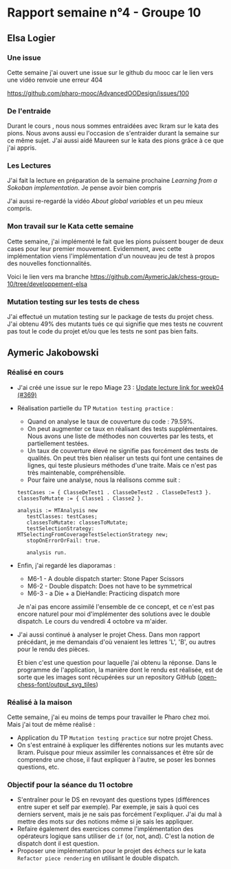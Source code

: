 # Rapport semaine n°4 - Groupe 10

## Elsa Logier

### Une issue

Cette semaine j'ai ouvert une issue sur le github du mooc car le lien vers une vidéo renvoie une erreur 404

https://github.com/pharo-mooc/AdvancedOODesign/issues/100


### De l'entraide 

Durant le cours , nous nous sommes entraidées avec Ikram sur le kata des pions. Nous avons aussi eu l'occasion de s'entraider durant la semaine sur ce même sujet.
J'ai aussi aidé Maureen sur le kata des pions grâce à ce que j'ai appris.


### Les Lectures

J'ai fait la lecture en préparation de la semaine prochaine *Learning from a Sokoban implementation*. Je pense avoir bien compris 

J'ai aussi re-regardé la vidéo *About global variables* et un peu mieux compris. 


### Mon travail sur le Kata cette semaine 

Cette semaine, j'ai implémenté le fait que les pions puissent bouger de deux cases pour leur premier mouvement. 
Evidemment, avec cette implémentation viens l'implémentation d'un nouveau jeu de test à propos des nouvelles fonctionnalités.

Voici le lien vers ma branche
https://github.com/AymericJak/chess-group-10/tree/developpement-elsa


### Mutation testing sur les tests de chess

J'ai effectué un mutation testing sur le package de tests du projet chess. J'ai obtenu 49% des mutants tués ce qui signifie que mes tests ne couvrent pas tout le code du projet et/ou que les tests ne sont pas bien faits.


## Aymeric Jakobowski

### Réalisé en cours

- J'ai créé une issue sur le repo Miage 23 : [Update lecture link for week04 (#369)](https://github.com/UnivLille-Meta/Miage23/issues/369)
- Réalisation partielle du TP `Mutation testing practice` :
   - Quand on analyse le taux de couverture du code : 79.59%. 
   - On peut augmenter ce taux en réalisant des tests supplémentaires. Nous avons une liste de méthodes non couvertes par les tests, et partiellement testées.
   - Un taux de couverture élevé ne signifie pas forcément des tests de qualités. On peut très bien réaliser un tests qui font une centaines de lignes, qui teste plusieurs méthodes d'une traite. Mais ce n'est pas très maintenable, compréhensible.
   - Pour faire une analyse, nous la réalisons comme suit :
   ```smalltalk
   testCases := { ClasseDeTest1 . ClasseDeTest2 . ClasseDeTest3 }.
   classesToMutate := { Classe1 . Classe2 }.

   analysis := MTAnalysis new
      testClasses: testCases;
      classesToMutate: classesToMutate;
      testSelectionStrategy: MTSelectingFromCoverageTestSelectionStrategy new;
      stopOnErrorOrFail: true.

      analysis run.
   ```
- Enfin, j'ai regardé les diaporamas :
  - M6-1 - A double dispatch starter: Stone Paper Scissors
  - M6-2 - Double dispatch: Does not have to be symmetrical
  - M6-3 - a Die + a DieHandle: Practicing dispatch more

   Je n'ai pas encore assimilé l'ensemble de ce concept, et ce n'est pas encore naturel pour moi d'implémenter des solutions avec le double dispatch. Le cours du vendredi 4 octobre va m'aider.

- J'ai aussi continué à analyser le projet Chess. Dans mon rapport précédant, je me demandais d'où venaient les lettres 'L', 'B', ou autres pour le rendu des pièces.

   Et bien c'est une question pour laquelle j'ai obtenu la réponse. Dans le programme de l'application, la manière dont le rendu est réalisée, est de sorte que les images sont récupérées sur un repository GitHub ([open-chess-font/output_svg_tiles](https://github.com/joshwalters/open-chess-font/tree/master/output_svg_tiles))

### Réalisé à la maison

Cette semaine, j'ai eu moins de temps pour travailler le Pharo chez moi. Mais j'ai tout de même réalisé :
- Application du TP `Mutation testing practice` sur notre projet Chess.
- On s'est entrainé à expliquer les différentes notions sur les mutants avec Ikram. Puisque pour mieux assimiler les connaissances et être sûr de comprendre une chose, il faut expliquer à l'autre, se poser les bonnes questions, etc.

### Objectif pour la séance du 11 octobre

- S'entraîner pour le DS en revoyant des questions types (différences entre super et self par exemple). Par exemple, je sais à quoi ces derniers servent, mais je ne sais pas forcément l'expliquer. J'ai du mal à mettre des mots sur des notions même si je sais les appliquer.
- Refaire également des exercices comme l'implémentation des opérateurs logique sans utiliser de `if` (or, not, and). C'est la notion de dispatch dont il est question.
- Proposer une implémentation pour le projet des échecs sur le kata `Refactor piece rendering` en utilisant le double dispatch.
